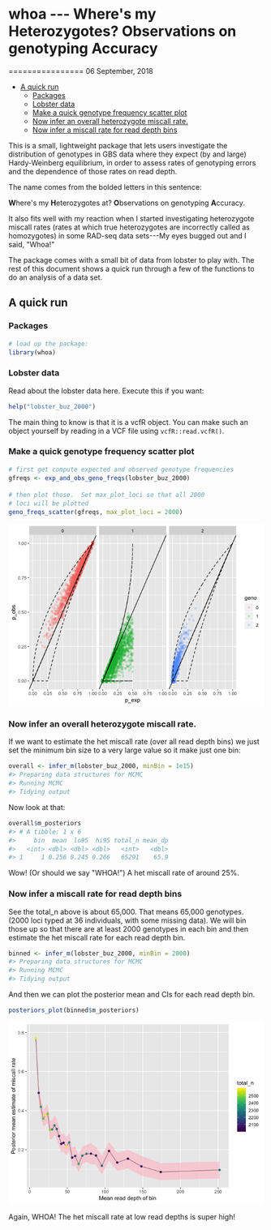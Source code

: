 whoa --- Where's my Heterozygotes? Observations on genotyping Accuracy
======================================================================
================
06 September, 2018

-   [A quick run](#a-quick-run)
    -   [Packages](#packages)
    -   [Lobster data](#lobster-data)
    -   [Make a quick genotype frequency scatter plot](#make-a-quick-genotype-frequency-scatter-plot)
    -   [Now infer an overall heterozygote miscall rate.](#now-infer-an-overall-heterozygote-miscall-rate.)
    -   [Now infer a miscall rate for read depth bins](#now-infer-a-miscall-rate-for-read-depth-bins)

<!-- README.md is generated from README.Rmd. Please edit that file -->
This is a small, lightweight package that lets users investigate the distribution of genotypes in GBS data where they expect (by and large) Hardy-Weinberg equilibrium, in order to assess rates of genotyping errors and the dependence of those rates on read depth.

The name comes from the bolded letters in this sentence:

**W**here's my **H**eterozygotes at? **O**bservations on genotyping **A**ccuracy.

It also fits well with my reaction when I started investigating heterozygote miscall rates (rates at which true heterozygotes are incorrectly called as homozygotes) in some RAD-seq data sets---My eyes bugged out and I said, "Whoa!"

The package comes with a small bit of data from lobster to play with. The rest of this document shows a quick run through a few of the functions to do an analysis of a data set.

A quick run
-----------

### Packages

``` r
# load up the package:
library(whoa)
```

### Lobster data

Read about the lobster data here. Execute this if you want:

``` r
help("lobster_buz_2000")
```

The main thing to know is that it is a vcfR object. You can make such an object yourself by reading in a VCF file using `vcfR::read.vcfR()`.

### Make a quick genotype frequency scatter plot

``` r
# first get compute expected and observed genotype frequencies
gfreqs <- exp_and_obs_geno_freqs(lobster_buz_2000)

# then plot those.  Set max_plot_loci so that all 2000
# loci will be plotted
geno_freqs_scatter(gfreqs, max_plot_loci = 2000)
```

![](readme-figs/geno_plots-1.png)

### Now infer an overall heterozygote miscall rate.

If we want to estimate the het miscall rate (over all read depth bins) we just set the minimum bin size to a very large value so it make just one bin:

``` r
overall <- infer_m(lobster_buz_2000, minBin = 1e15)
#> Preparing data structures for MCMC
#> Running MCMC
#> Tidying output
```

Now look at that:

``` r
overall$m_posteriors
#> # A tibble: 1 x 6
#>     bin  mean  lo95  hi95 total_n mean_dp
#>   <int> <dbl> <dbl> <dbl>   <int>   <dbl>
#> 1     1 0.256 0.245 0.266   65291    65.9
```

Wow! (Or should we say "WHOA!") A het miscall rate of around 25%.

### Now infer a miscall rate for read depth bins

See the total\_n above is about 65,000. That means 65,000 genotypes. (2000 loci typed at 36 individuals, with some missing data).
We will bin those up so that there are at least 2000 genotypes in each bin and then estimate the het miscall rate for each read depth bin.

``` r
binned <- infer_m(lobster_buz_2000, minBin = 2000)
#> Preparing data structures for MCMC
#> Running MCMC
#> Tidying output
```

And then we can plot the posterior mean and CIs for each read depth bin.

``` r
posteriors_plot(binned$m_posteriors)
```

![](readme-figs/posterior_plots-1.png)

Again, WHOA! The het miscall rate at low read depths is super high!
